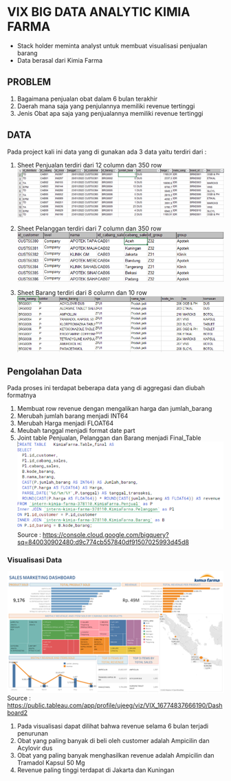 # VIX BIG DATA ANALYTIC KIMIA FARMA

- Stack holder meminta analyst untuk membuat visualisasi penjualan barang
- Data berasal dari Kimia Farma


## PROBLEM
1. Bagaimana penjualan obat dalam 6 bulan terakhir
2. Daerah mana saja yang penjulannya memiliki revenue tertinggi
3. Jenis Obat apa saja yang penjualannya memiliki revenue tertinggi

## DATA
Pada project kali ini data yang di gunakan ada 3 data yaitu terdiri dari :
1. Sheet Penjualan terdiri dari 12 column dan 350 row
![alt text](https://github.com/Ujeeg/VIX-Big-Data-Analytic-Kimia-Farma/blob/a35031dff16b9c95590606a67a0e0e03367c2c20/Data%20Penjualan.png)

2. Sheet Pelanggan terdiri dari 7 column dan 350 row
![alt text](https://github.com/Ujeeg/VIX-Big-Data-Analytic-Kimia-Farma/blob/a35031dff16b9c95590606a67a0e0e03367c2c20/Data%20Pelanggan.png)

3. Sheet Barang terdiri dari 8 column dan 10 row
![alt text](https://github.com/Ujeeg/VIX-Big-Data-Analytic-Kimia-Farma/blob/a35031dff16b9c95590606a67a0e0e03367c2c20/data%20barang.png)


## Pengolahan Data
Pada proses ini terdapat beberapa data yang di aggregasi dan diubah formatnya
1. Membuat row revenue dengan mengalikan harga dan jumlah_barang
2. Merubah jumlah barang menjadi INT64
3. Merubah Harga menjadi FLOAT64
4. Meubah tanggal menjadi format date part
5. Joint table Penjualan, Pelanggan dan Barang menjadi Final_Table
![alt text](Query.png)
Source : https://console.cloud.google.com/bigquery?sq=840030902480:d9c774cb557840df91507025993d45d8

### Visualisasi Data
![alt text](https://github.com/Ujeeg/VIX-Big-Data-Analytic-Kimia-Farma/blob/fcbaf4e9b7287c0ab39bb387806946a8ac9e2290/Dashboard%202.png)
Source : https://public.tableau.com/app/profile/ujeeg/viz/VIX_16774837666190/Dashboard2

1. Pada visualisasi dapat dilihat bahwa revenue selama 6 bulan terjadi penurunan
2. Obat yang paling banyak di beli oleh customer adalah Ampicilin dan Acylovir dus
3. Obat yang paling banyak menghasilkan revenue adalah Ampicilin dan Tramadol Kapsul 50 Mg
4. Revenue paling tinggi terdapat di Jakarta dan Kuningan
